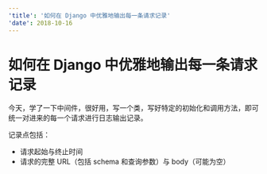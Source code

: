 ```yaml
---
'title': '如何在 Django 中优雅地输出每一条请求记录'
'date': 2018-10-16
---
```

# 如何在 Django 中优雅地输出每一条请求记录

今天，学了一下中间件，很好用，写一个类，写好特定的初始化和调用方法，即可统一对进来的每一个请求进行日志输出记录。

记录点包括：

- 请求起始与终止时间
- 请求的完整 URL（包括 schema 和查询参数）与 body（可能为空）